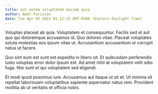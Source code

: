 ```yaml
---
title: aut autem voluptatem maxime quia
author: Noel Parisian
date: Tue Apr 05 2022 01:12:15 GMT-0400 (Eastern Daylight Time)
---
```

Voluptas placeat ab quia. Voluptatem et consequuntur. Facilis sed et aut quo qui doloremque accusamus id. Quo dolores vitae. Placeat voluptates soluta molestias eos ipsum vitae ut. Accusantium accusantium ut corrupti natus ut facere.

 Quo sint eum est sunt est expedita in libero sit. Et quibusdam perferendis iusto voluptas error dolor ipsum est. Ad amet nihil at voluptatem velit odio fuga. Nisi sunt et qui voluptatem sed eligendi.

 Et modi quod possimus iure. Accusamus aut itaque ut sit et. Ut minima sit repellat laboriosam voluptatibus sapiente aspernatur natus rem. Provident mollitia ab ut veritatis et officia nobis.